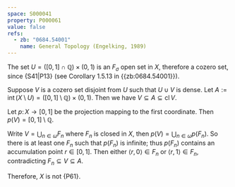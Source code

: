 ```yaml
---
space: S000041
property: P000061
value: false
refs:
  - zb: "0684.54001"
    name: General Topology (Engelking, 1989)
---
```


The set $U = \bigl( \left[ 0, 1 \right] \cap \mathbb Q \bigr) \times (0, 1)$ is an $F_\sigma$ open set in $X$, therefore a cozero set, since {S41|P13} (see Corollary 1.5.13 in {{zb:0684.54001}}).

Suppose $V$ is a cozero set disjoint from $U$ such that $U \cup V$ is dense.
Let $A := \operatorname{int}(X \setminus U) = \bigl( \left[ 0, 1 \right] \setminus \mathbb Q \bigr) \times (0, 1)$.
Then we have $V \subseteq A \subseteq \operatorname{cl} V$.

Let $p \colon X \to [0, 1]$ be the projection mapping to the first coordinate. Then $p(V) = \left[ 0, 1 \right] \setminus \mathbb Q$.

Write $V = \bigcup_{n \in \omega} F_n$ where $F_n$ is closed in $X$, then $p(V) = \bigcup_{n \in \omega} p(F_n)$. So there is at least one $F_n$ such that $p(F_n)$ is infinite; thus $p(F_n)$ contains an accumulation point $r \in [0, 1]$.
Then either $\left< r, 0 \right> \in F_n$ or $\left< r, 1 \right> \in F_n$, contradicting $F_n \subseteq V \subseteq A$.

Therefore, $X$ is not {P61}.
